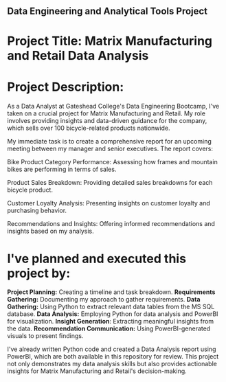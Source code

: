
## Data Engineering and Analytical Tools Project

# Project Title: Matrix Manufacturing and Retail Data Analysis

# Project Description:

As a Data Analyst at Gateshead College's Data Engineering Bootcamp, I've taken on a crucial project for Matrix Manufacturing and Retail. My role involves providing insights and data-driven guidance for the company, which sells over 100 bicycle-related products nationwide.

My immediate task is to create a comprehensive report for an upcoming meeting between my manager and senior executives. The report covers:

Bike Product Category Performance: Assessing how frames and mountain bikes are performing in terms of sales.

Product Sales Breakdown: Providing detailed sales breakdowns for each bicycle product.

Customer Loyalty Analysis: Presenting insights on customer loyalty and purchasing behavior.

Recommendations and Insights: Offering informed recommendations and insights based on my analysis.

# I've planned and executed this project by:

**Project Planning:** Creating a timeline and task breakdown.
**Requirements Gathering:** Documenting my approach to gather requirements.
**Data Gathering:** Using Python to extract relevant data tables from the MS SQL database.
**Data Analysis:** Employing Python for data analysis and PowerBI for visualization.
**Insight Generation**: Extracting meaningful insights from the data.
**Recommendation Communication:** Using PowerBI-generated visuals to present findings.

I've already written Python code and created a Data Analysis report using PowerBI, which are both available in this repository for review. This project not only demonstrates my data analysis skills but also provides actionable insights for Matrix Manufacturing and Retail's decision-making.
